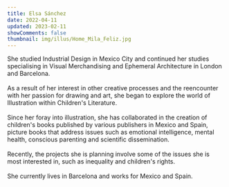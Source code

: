 ```yaml
---
title: Elsa Sánchez
date: 2022-04-11
updated: 2023-02-11
showComments: false
thumbnail: img/illus/Home_Mila_Feliz.jpg
---
```


She studied Industrial Design in Mexico City and continued her studies specialising in Visual Merchandising and Ephemeral Architecture in London and Barcelona. 
<br><br>
As a result of her interest in other creative processes and the reencounter with her passion for drawing and art, she began to explore the world of Illustration within Children's Literature.
<br><br>
Since her foray into illustration, she has collaborated in the creation of children's books published by various publishers in Mexico and Spain, picture books that address issues such as emotional intelligence, mental health, conscious parenting and scientific dissemination.
<br><br>
Recently, the projects she is planning involve some of the issues she is most interested in, such as inequality and children's rights.
<br><br>
She currently lives in Barcelona and works for Mexico and Spain. 
